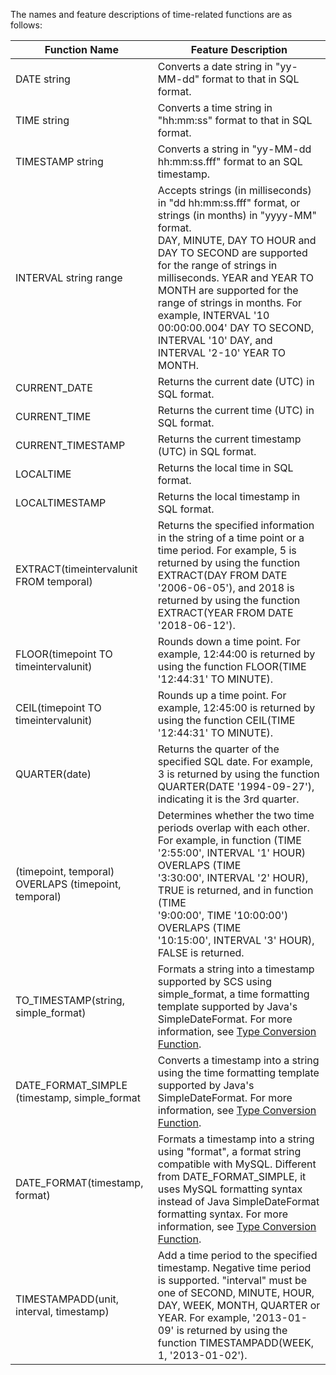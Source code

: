 The names and feature descriptions of time-related functions are as follows:

| Function Name | Feature Description |
| ----- | ----- |
| DATE string	| Converts a date string in "yy-MM-dd" format to that in SQL format. |
| TIME string	| Converts a time string in "hh:mm:ss" format to that in SQL format. |
| TIMESTAMP string	| Converts a string in "yy-MM-dd hh:mm:ss.fff" format to an SQL timestamp. |
| INTERVAL string range	| Accepts strings (in milliseconds) in "dd hh:mm:ss.fff" format, or strings (in months) in "yyyy-MM" format.<br> DAY, MINUTE, DAY TO HOUR and DAY TO SECOND are supported for the range of strings in milliseconds. YEAR and YEAR TO MONTH are supported for the range of strings in months. For example, INTERVAL '10 00:00:00.004' DAY TO SECOND, INTERVAL '10' DAY, and INTERVAL '2-10' YEAR TO MONTH. |
| CURRENT_DATE	| Returns the current date (UTC) in SQL format. |
| CURRENT_TIME	| Returns the current time (UTC) in SQL format. |
| CURRENT_TIMESTAMP	| Returns the current timestamp (UTC) in SQL format. |
| LOCALTIME	| Returns the local time in SQL format. |
| LOCALTIMESTAMP	| Returns the local timestamp in SQL format. |
| EXTRACT(timeintervalunit FROM temporal)	| Returns the specified information in the string of a time point or a time period. For example, 5 is returned by using the function EXTRACT(DAY FROM DATE '2006-06-05'), and 2018 is returned by using the function EXTRACT(YEAR FROM DATE '2018-06-12'). |
| FLOOR(timepoint TO timeintervalunit)	| Rounds down a time point. For example, 12:44:00 is returned by using the function FLOOR(TIME '12:44:31' TO MINUTE). |
| CEIL(timepoint TO timeintervalunit)	| Rounds up a time point. For example, 12:45:00 is returned by using the function CEIL(TIME '12:44:31' TO MINUTE). |
| QUARTER(date)	| Returns the quarter of the specified SQL date. For example, 3 is returned by using the function QUARTER(DATE '1994-09-27'), indicating it is the 3rd quarter. |
| (timepoint, temporal) OVERLAPS (timepoint, temporal)	| Determines whether the two time periods overlap with each other. For example, in function (TIME<br>'2:55:00', INTERVAL '1' HOUR) OVERLAPS (TIME<br>'3:30:00', INTERVAL '2' HOUR), TRUE is returned, and in function (TIME<br>'9:00:00', TIME '10:00:00') OVERLAPS (TIME<br>'10:15:00', INTERVAL '3' HOUR), FALSE is returned. |
| TO_TIMESTAMP(string, simple_format) | Formats a string into a timestamp supported by SCS using simple_format, a time formatting template supported by Java's SimpleDateFormat. For more information, see [Type Conversion Function](/document/product/849/18079). |
| DATE_FORMAT_SIMPLE (timestamp, simple_format	| Converts a timestamp into a string using the time formatting template supported by Java's SimpleDateFormat. For more information, see [Type Conversion Function](/document/product/849/18079). |
| DATE_FORMAT(timestamp, format) | Formats a timestamp into a string using "format", a format string compatible with MySQL. Different from DATE_FORMAT_SIMPLE, it uses MySQL formatting syntax instead of Java SimpleDateFormat formatting syntax. For more information, see [Type Conversion Function](/document/product/849/18079). |
| TIMESTAMPADD(unit, interval, timestamp)	| Add a time period to the specified timestamp. Negative time period is supported. "interval" must be one of SECOND, MINUTE, HOUR, DAY, WEEK, MONTH, QUARTER or YEAR. For example, '2013-01-09' is returned by using the function TIMESTAMPADD(WEEK, 1, '2013-01-02'). |

